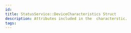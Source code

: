 ```yaml
---
id: 
title: StatusService::DeviceCharacteristics Struct
description: Attributes included in the  characterstic.
tags:
---
```

